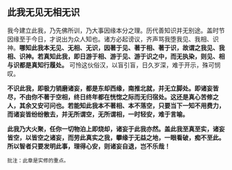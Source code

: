 ## 此我无见无相无识

我今建立此我，乃先佛所训，乃大事因缘本分之理。历代善知识并无别途。盖时节因缘至于今日，才说出为众人知也。诸方必起谤议，齐声骂我堕我见、我相、识神。__哪知此我本无见、无相、无识，因著于见、著于相、著于识，故谓之我见、我相、识神。若真知此我，即日游于相、游于见、游于识之中，而无执染，则见、相与识都是真知行履处。__ 可怜这伙俗汉，以盲引盲，日久岁深，难于开示，殊可悯叹。

__不识此我，即极力销磨诸妄，都是东却西缘，南推北就，并无立脚处。即诸妄皆尽，不由你不著于空相，终日终年都在恍惚之际而无归宿处。这还是真心苦修之人，其余又安可问也。若能知此我本不著相、本不落空，只要当下一知不用费力，而诸妄皆纷纷散去，并无所谓空，无所谓相，一时轻安，难于言喻。__

 __此我乃大火聚，任你一切物泊上即烧却，诸妄于此我亦然。盖此我至真至实，诸妄皆空，以皆空之诸妄，而劳此真实之我，攀缘于无益之地，一眼看破，痴不至此。所以智者只要发明此事，理得心安，则诸妄自退，岂不乐哉！__

 ```xu
批注：此章是实修的重点。
```
